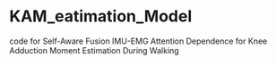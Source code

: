 # KAM_eatimation_Model
code for Self-Aware Fusion IMU-EMG Attention Dependence for Knee Adduction Moment Estimation During Walking
